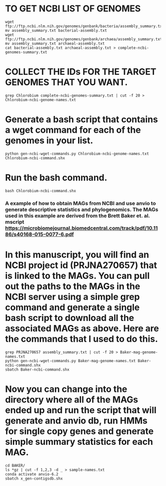 # TO GET NCBI LIST OF GENOMES
    
    wget ftp://ftp.ncbi.nlm.nih.gov/genomes/genbank/bacteria/assembly_summary.txt
    mv assembly_summary.txt bacterial-assembly.txt
    wget ftp://ftp.ncbi.nlm.nih.gov/genomes/genbank/archaea/assembly_summary.txt
    mv assembly_summary.txt archaeal-assembly.txt
    cat bacterial-assembly.txt archaeal-assembly.txt > complete-ncbi-genomes-summary.txt

# COLLECT THE IDs FOR THE TARGET GENOMES THAT YOU WANT.

    grep Chlorobium complete-ncbi-genomes-summary.txt | cut -f 20 > Chlorobium-ncbi-genome-names.txt

# Generate a bash script that contains a wget command for each of the genomes in your list. 
 
    python gen-ncbi-wget-commands.py Chlorobium-ncbi-genome-names.txt Chlorobium-ncbi-command.shx
 
# Run the bash command. 

    bash Chlorobium-ncbi-command.shx

### A example of how to obtain MAGs from NCBI and use anvio to generate descriptive statistics and phylogenomics. The MAGs used in this example are derived from the Brett Baker et. al. mscript https://microbiomejournal.biomedcentral.com/track/pdf/10.1186/s40168-015-0077-6.pdf

# In this manuscript, you will find an NCBI project id (PRJNA270657) that is linked to the MAGs. You can pull out the paths to the MAGs in the NCBI server using a simple grep command and generate a single bash script to download all the associated MAGs as above. Here are the commands that I used to do this.

    grep PRJNA270657 assembly_summary.txt | cut -f 20 > Baker-mag-genome-names.txt
    python gen-ncbi-wget-commands.py Baker-mag-genome-names.txt Baker-ncbi-command.shx
    sbatch Baker-ncbi-command.shx
    
# Now you can change into the directory where all of the MAGs ended up and run the script that will generate and anvio db, run HMMs for single copy genes and generate simple summary statistics for each MAG.

    cd BAKER/
    ls *gz | cut -f 1,2,3 -d _ > sample-names.txt
    conda activate anvio-6.2
    sbatch x_gen-contigsdb.shx
    

